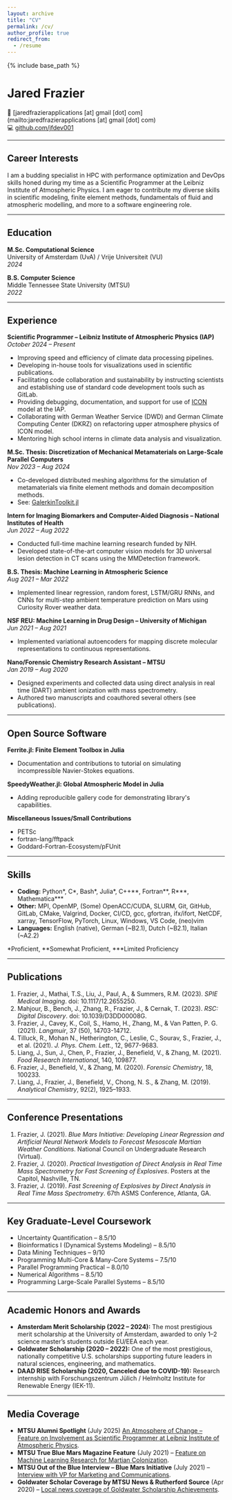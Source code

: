 ```yaml
---
layout: archive
title: "CV"
permalink: /cv/
author_profile: true
redirect_from:
  - /resume
---
```


{% include base_path %}

# Jared Frazier

📧 [jaredfrazierapplications [at] gmail [dot] com](mailto:jaredfrazierapplications [at] gmail [dot] com)  
💻 [github.com/jfdev001](https://github.com/jfdev001)

---

## Career Interests
I am a budding specialist in HPC with performance optimization and DevOps skills honed during my time as a Scientific Programmer at the Leibniz Institute of Atmospheric Physics. I am eager to contribute my diverse skills in scientific modeling, finite 
element methods, fundamentals of fluid and atmospheric modelling, and more to a 
software engineering role.

---

## Education
**M.Sc. Computational Science**  
University of Amsterdam (UvA) / Vrije Universiteit (VU)  
*2024*

**B.S. Computer Science**  
Middle Tennessee State University (MTSU)  
*2022*

---

## Experience

**Scientific Programmer – Leibniz Institute of Atmospheric Physics (IAP)**  
*October 2024 – Present*  
- Improving speed and efficiency of climate data processing pipelines.
- Developing in-house tools for visualizations used in scientific publications.
- Facilitating code collaboration and sustainability by instructing scientists 
  and establishing use of standard code development tools such as GitLab.
- Providing debugging, documentation, and support for use of [ICON](https://www.dwd.de/EN/research/weatherforecasting/num_modelling/01_num_weather_prediction_modells/icon_description.html) model at
  the IAP.
- Collaborating with German Weather Service (DWD) and German Climate Computing
  Center (DKRZ) on refactoring upper atmosphere physics of ICON model.
- Mentoring high school interns in climate data analysis and visualization.

**M.Sc. Thesis: Discretization of Mechanical Metamaterials on Large-Scale Parallel Computers**  
*Nov 2023 – Aug 2024*  
- Co-developed distributed meshing algorithms for the simulation of metamaterials via finite element methods and domain decomposition methods.  
- See: [GalerkinToolkit.jl](https://github.com/)  

**Intern for Imaging Biomarkers and Computer-Aided Diagnosis – National Institutes of Health**  
*Jun 2022 – Aug 2022*  
- Conducted full-time machine learning research funded by NIH.  
- Developed state-of-the-art computer vision models for 3D universal lesion detection in CT scans using the MMDetection framework.  

**B.S. Thesis: Machine Learning in Atmospheric Science**  
*Aug 2021 – Mar 2022*  
- Implemented linear regression, random forest, LSTM/GRU RNNs, and CNNs for multi-step ambient temperature prediction on Mars using Curiosity Rover weather data.  

**NSF REU: Machine Learning in Drug Design – University of Michigan**  
*Jun 2021 – Aug 2021*  
- Implemented variational autoencoders for mapping discrete molecular representations to continuous representations.  

**Nano/Forensic Chemistry Research Assistant – MTSU**  
*Jan 2019 – Aug 2020*  
- Designed experiments and collected data using direct analysis in real time (DART) ambient ionization with mass spectrometry.  
- Authored two manuscripts and coauthored several others (see publications).  


---

## Open Source Software

**Ferrite.jl: Finite Element Toolbox in Julia**
- Documentation and contributions to tutorial on simulating incompressible
  Navier-Stokes equations.

**SpeedyWeather.jl: Global Atmospheric Model in Julia**
- Adding reproducible gallery code for demonstrating library's capabilities.

**Miscellaneous Issues/Small Contributions**
- PETSc
- fortran-lang/fftpack
- Goddard-Fortran-Ecosystem/pFUnit

---

## Skills
- **Coding:** Python\*, C\*, Bash\*, Julia\*, C++\*\*, Fortran\*\*, R\*\*\*, Mathematica\*\*\*
- **Other:** MPI, OpenMP, (Some) OpenACC/CUDA, SLURM, Git, GitHub, GitLab, CMake, Valgrind, Docker, CI/CD, gcc, gfortran, ifx/ifort, NetCDF, xarray, TensorFlow, PyTorch, Linux, Windows, VS Code, (neo)vim
- **Languages:** English (native), German (~B2.1), Dutch (~B2.1), Italian (~A2.2) 

\*Proficient, \*\*Somewhat Proficient, \*\*\*Limited Proficiency

---

## Publications
1. Frazier, J., Mathai, T.S., Liu, J., Paul, A., & Summers, R.M. (2023). *SPIE Medical Imaging*. doi: 10.1117/12.2655250.  
2. Mahjour, B., Bench, J., Zhang, R., Frazier, J., & Cernak, T. (2023). *RSC: Digital Discovery*. doi: 10.1039/D3DD00008G.  
3. Frazier, J., Cavey, K., Coil, S., Hamo, H., Zhang, M., & Van Patten, P. G. (2021). *Langmuir*, 37 (50), 14703-14712.  
4. Tilluck, R., Mohan N., Hetherington, C., Leslie, C., Sourav, S., Frazier, J., et al. (2021). *J. Phys. Chem. Lett.*, 12, 9677-9683.  
5. Liang, J., Sun, J., Chen, P., Frazier, J., Benefield, V., & Zhang, M. (2021). *Food Research International*, 140, 109877.  
6. Frazier, J., Benefield, V., & Zhang, M. (2020). *Forensic Chemistry*, 18, 100233.  
7. Liang, J., Frazier, J., Benefield, V., Chong, N. S., & Zhang, M. (2019). *Analytical Chemistry*, 92(2), 1925–1933.  

---

## Conference Presentations
1. Frazier, J. (2021). *Blue Mars Initiative: Developing Linear Regression and Artificial Neural Network Models to Forecast Mesoscale Martian Weather Conditions*. National Council on Undergraduate Research (Virtual).  
2. Frazier, J. (2020). *Practical Investigation of Direct Analysis in Real Time Mass Spectrometry for Fast Screening of Explosives*. Posters at the Capitol, Nashville, TN.  
3. Frazier, J. (2019). *Fast Screening of Explosives by Direct Analysis in Real Time Mass Spectrometry*. 67th ASMS Conference, Atlanta, GA.  

---

## Key Graduate-Level Coursework
- Uncertainty Quantification – 8.5/10  
- Bioinformatics I (Dynamical Systems Modeling) – 8.5/10  
- Data Mining Techniques – 9/10  
- Programming Multi-Core & Many-Core Systems – 7.5/10  
- Parallel Programming Practical – 8.0/10  
- Numerical Algorithms – 8.5/10  
- Programming Large-Scale Parallel Systems – 8.5/10  

---

## Academic Honors and Awards
- **Amsterdam Merit Scholarship (2022 – 2024):** The most prestigious merit scholarship at the University of Amsterdam, awarded to only 1–2 science master’s students outside EU/EEA each year.  
- **Goldwater Scholarship (2020 – 2022):** One of the most prestigious, nationally competitive U.S. scholarships supporting future leaders in natural sciences, engineering, and mathematics.  
- **DAAD RISE Scholarship (2020, Canceled due to COVID-19):** Research internship with Forschungszentrum Jülich / Helmholtz Institute for Renewable Energy (IEK-11).  

---

## Media Coverage
- **MTSU Alumni Spotlight** (July 2025) [An Atmosphere of Change – Feature on Involvement as Scientific Programmer at Leibniz Institute of Atmospheric Physics](https://issuu.com/mtsumag/docs/mtsuresearch2025/s/88674928).
- **MTSU True Blue Mars Magazine Feature** (July 2021) – [Feature on Machine Learning Research for Martian Colonization](https://mtsunews.com/blue-mars/).
- **MTSU Out of the Blue Interview – Blue Mars Initiative** (July 2021) – [Interview with VP for Marketing and Communications](https://www.youtube.com/watch?v=qKyci68yUVc).
- **Goldwater Scholar Coverage by MTSU News & Rutherford Source** (Apr 2020) – [Local news coverage of Goldwater Scholarship Achievements](https://rutherfordsource.com/mtsu-rising-junior-earns-prestigious-barry-m-goldwater-scholarship/).


